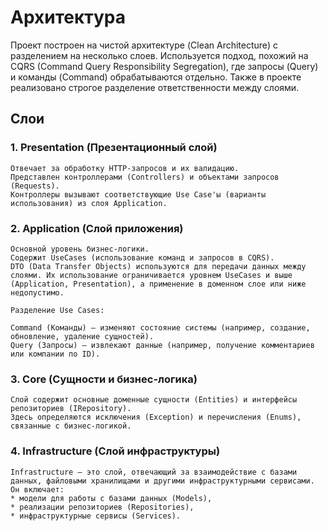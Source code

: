# Архитектура
Проект построен на чистой архитектуре (Clean Architecture) с разделением на несколько слоев. Используется подход, похожий на CQRS (Command Query Responsibility Segregation), где запросы (Query) и команды (Command) обрабатываются отдельно. Также в проекте реализовано строгое разделение ответственности между слоями.

## Слои
### 1. Presentation (Презентационный слой)

    Отвечает за обработку HTTP-запросов и их валидацию.
    Представлен контроллерами (Controllers) и объектами запросов (Requests).
    Контроллеры вызывают соответствующие Use Case'ы (варианты использования) из слоя Application.

### 2. Application (Слой приложения)

    Основной уровень бизнес-логики.
    Содержит UseCases (использование команд и запросов в CQRS).
    DTO (Data Transfer Objects) используются для передачи данных между слоями. Их использование ограничивается уровнем UseCases и выше (Application, Presentation), а применение в доменном слое или ниже недопустимо.

    Разделение Use Cases:

    Command (Команды) — изменяют состояние системы (например, создание, обновление, удаление сущностей).
    Query (Запросы) — извлекают данные (например, получение комментариев или компании по ID).

### 3. Core (Сущности и бизнес-логика)

    Слой содержит основные доменные сущности (Entities) и интерфейсы репозиториев (IRepository).
    Здесь определяются исключения (Exception) и перечисления (Enums), связанные с бизнес-логикой.

### 4. Infrastructure (Слой инфраструктуры)

    Infrastructure – это слой, отвечающий за взаимодействие с базами данных, файловыми хранилищами и другими инфраструктурными сервисами. Он включает:
    * модели для работы с базами данных (Models),
    * реализации репозиториев (Repositories),
    * инфраструктурные сервисы (Services).
